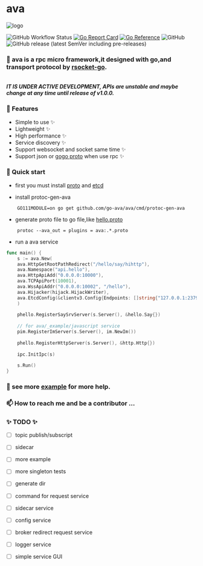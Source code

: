 # ava

![logo](https://github.com/go-ava/ava/blob/master/ava.jpg)

![GitHub Workflow Status](https://github.com/rsocket/rsocket-go/workflows/Go/badge.svg)
[![Go Report Card](https://goreportcard.com/badge/github.com/go-ava/ava)](https://goreportcard.com/report/github.com/go-ava/ava)
[![Go Reference](https://pkg.go.dev/badge/ava.svg)](https://pkg.go.dev/github.com/go-ava/ava)
![GitHub](https://img.shields.io/github/license/go-ava/ava?logo=rsocket)
![GitHub release (latest SemVer including pre-releases)](https://img.shields.io/github/v/release/go-ava/ava?include_prereleases)

### 👋 ava is a rpc micro framework,it designed with go,and transport protocol by [rsocket-go](https://github.com/rsocket/rsocket-go).

<br>***IT IS UNDER ACTIVE DEVELOPMENT, APIs are unstable and maybe change at any time until release of v1.0.0.***

### 👀 Features

- Simple to use ✨
- Lightweight ✨
- High performance ✨
- Service discovery ✨
- Support websocket and socket same time ✨
- Support json or [gogo proto](https://github.com/gogo/protobuf) when use rpc ✨

### 🌱 Quick start

- first you must install [proto](https://github.com/gogo/protobuf) and [etcd](https://github.com/etcd-io/etcd)

- install protoc-gen-ava

```shell
    GO111MODULE=on go get github.com/go-ava/ava/cmd/protoc-gen-ava
```

- generate proto file to go file,like [hello.proto](https://gihtub.com/go-ava/ava/_example/tutorials/proto/pbhello.proto)

```shell
    protoc --ava_out = plugins = ava:.*.proto
```

- run a ava service

```go
func main() {
    s := ava.New(
    ava.HttpGetRootPathRedirect("/hello/say/hihttp"),
    ava.Namespace("api.hello"),
    ava.HttpApiAdd("0.0.0.0:10000"),
    ava.TCPApiPort(10001),
    ava.WssApiAddr("0.0.0.0:10002", "/hello"),
    ava.Hijacker(hijack.HijackWriter),
    ava.EtcdConfig(&clientv3.Config{Endpoints: []string{"127.0.0.1:2379"}}),
    )
    
    phello.RegisterSaySrvServer(s.Server(), &hello.Say{})
    
    // for ava/_example/javascript service
    pim.RegisterImServer(s.Server(), im.NewIm())
    
    phello.RegisterHttpServer(s.Server(), &http.Http{})
    
    ipc.InitIpc(s)
    
    s.Run()
}
```

### 💞️ see more [example](https://github.com/go-ava/ava/tree/master/_auxiliary/example) for more help.

### 📫 How to reach me and be a contributor ...

### ✨ TODO ✨

- [ ] topic publish/subscript
- [ ] sidecar
- [ ] more example
- [ ] more singleton tests
- [ ] generate dir
- [ ] command for request service
- [ ] sidecar service
- [ ] config service
- [ ] broker redirect request service
- [ ] logger service
- [ ] simple service GUI



